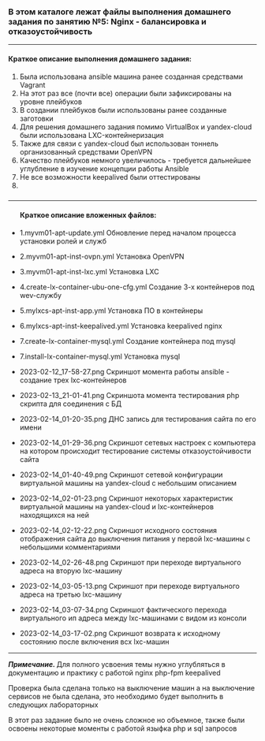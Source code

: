 <h3>В этом каталоге лежат файлы выполнения домашнего задания по занятию №5:
Nginx - балансировка и отказоустойчивость</h3>
<hr>
<h4>Краткое описание выполнения домашнего задания:</h4>
<ol><li>Была использована ansible машина ранее созданная средствами Vagrant</li>
<li>На этот раз все (почти все) операции были зафиксированы на уровне плейбуков</li>
<li>В создании плейбуков были использованы ранее созданные заготовки</li>
<li>Для решения домашнего задания помимо VirtualBox и yandex-cloud были использована LXC-контейнеризация</li>
<li>Также для связи с yandex-cloud был использован тоннель организованный средствами OpenVPN</li>
<li>Качество плейбуков немного увеличилось - требуется дальнейшее углубление в изучение концепции работы Ansible</li>
<li>Не все возможности keepalived были оттестированы</li>
<li></li>
</ol>


<h3></h3>
<hr>
<ul>
<h4>Краткое описание вложенных файлов:</h4>
<li><p>1.myvm01-apt-update.yml Обновление перед началом процесса установки ролей и служб</p></li>
<li><p>2.myvm01-apt-inst-ovpn.yml Установка OpenVPN</p></li>
<li><p>3.myvm01-apt-inst-lxc.yml Установка LXC</p></li>
<li><p>4.create-lx-container-ubu-one-cfg.yml Создание 3-х контейнеров под wev-службу</p></li>
<li><p>5.mylxcs-apt-inst-app.yml Установка ПО в контейнеры</p></li>
<li><p>6.mylxcs-apt-inst-keepalived.yml Установка keepalived nginx  <p></li>
<li><p>7.create-lx-container-mysql.yml Создание контейнера под mysql</p></li>
<li><p>7.install-lx-container-mysql.yml Установка mysql</p></li>
<li><p>2023-02-12_17-58-27.png Скриншот момента работы ansible - создание трех lxc-контейнеров</p></li>
<li><p>2023-02-13_21-01-41.png Скриншота момента тестирования php скрипта для соединения с БД</p></li>
<li><p>2023-02-14_01-20-35.png ДНС запись для тестирования сайта по его имени</p></li>
<li><p>2023-02-14_01-29-36.png Скриншот сетевых настроек с компьютера на котором происходит тестирование системы отказоустойчивости сайта </p></li>
<li><p>2023-02-14_01-40-49.png Скриншот сетевой конфигурации виртуальной машины на yandex-cloud с небольшим описанием</p></li>
<li><p>2023-02-14_02-01-23.png Скриншот некоторых характеристик виртуальной машины на yandex-cloud и lxc-контейнеров находящихся на ней</p></li>
<li><p>2023-02-14_02-12-22.png Скриншот исходного состояния отображения сайта до выключения питания у первой lxc-машины с небольшими комментариями</p></li>
<li><p>2023-02-14_02-26-48.png Скриншот при переходе  виртуального адреса на вторую lxc-машину </p></li>
<li><p>2023-02-14_03-05-13.png Скриншот при переходе  виртуального адреса на третью lxc-машину</p></li>
<li><p>2023-02-14_03-07-34.png Скриншот фактического перехода виртуального ип адреса между lxc-машинами с видом из консоли</p></li>
<li><p>2023-02-14_03-17-02.png Скриншот возврата к исходному состоянию после включения всх lxc-машин </p></li>
</ul>
<hr>
<p><i><b>Примечание. </b></i>Для полного усвоения темы нужно углубляться в документацию и практику с работой nginx php-fpm keepalived</p>
<p>Проверка была сделана только на выключение машин а на выключение сервисов не была сделана, это необходимо будет выполнить в следующих лабораторных</p>
<p>В этот раз задание было не очень сложное но объемное, также были освоены некоторые моменты с работой языфка php и sql запросов</p>


